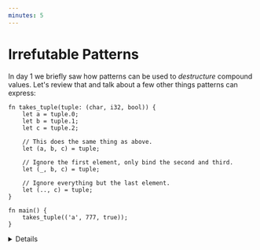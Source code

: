```yaml
---
minutes: 5
---
```


# Irrefutable Patterns

In day 1 we briefly saw how patterns can be used to _destructure_ compound
values. Let's review that and talk about a few other things patterns can
express:

```rust,editable
fn takes_tuple(tuple: (char, i32, bool)) {
    let a = tuple.0;
    let b = tuple.1;
    let c = tuple.2;

    // This does the same thing as above.
    let (a, b, c) = tuple;

    // Ignore the first element, only bind the second and third.
    let (_, b, c) = tuple;

    // Ignore everything but the last element.
    let (.., c) = tuple;
}

fn main() {
    takes_tuple(('a', 777, true));
}
```

<details>

- All of the demonstrated patterns are _irrefutable_, meaning that they will
  always match the value on the right hand side.

- Patterns are type-specific, including irrefutable patterns. Try adding or
  removing an element to the tuple and look at the resulting compiler errors.

- Variable names are patterns that always match and bind the matched value into
  a new variable with that name.

- `_` is a pattern that always matches any value, discarding the matched value.

- `..` allows you to ignore multiple values at once.

## More to Explore

- You can also demonstrate more advanced usages of `..`, such as ignoring the
  middle elements of a tuple.

  ```rust
  fn takes_tuple(tuple: (char, i32, bool, u8)) {
      let (first, .., last) = tuple;
  }
  ```

- All of these patterns work with arrays as well:

  ```rust
  fn takes_array(array: [u8; 5]) {
      let [first, .., last] = array;
  }
  ```

</details>
